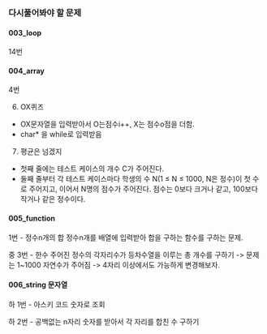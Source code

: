 ### 다시풀어봐야 할 문제

#### 003_loop
14번


#### 004_array
4번

6. OX퀴즈
 - OX문자열을 입력받아서 O는점수i++, X는 점수o점을 더함.
 - char* 을 while로 입력받음

7. 평균은 넘겠지
 - 첫째 줄에는 테스트 케이스의 개수 C가 주어진다.
 - 둘째 줄부터 각 테스트 케이스마다 학생의 수 N(1 ≤ N ≤ 1000, N은 정수)이 첫 수로 주어지고, 이어서 N명의 점수가 주어진다. 점수는 0보다 크거나 같고, 100보다
    작거나 같은 정수이다.



#### 005_function

1번 - 정수n개의 합
정수n개를 배열에 입력받아 합을 구하는 함수를 구하는 문제.


중 3번 - 한수
주어진 정수의 각자리수가 등차수열을 이루는 총 개수를 구하기
-> 문제는 1~1000 자연수가 주어짐
-> 4자리 이상에서도 가능하게 변경해보자.



#### 006_string 문자열

하 1번 - 아스키 코드 숫자로 조회


하 2번 - 공백없는 n자리 숫자를 받아서 각 자리를 합친 수 구하기

